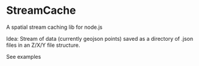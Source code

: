 StreamCache
===========

A spatial stream caching lib for node.js 

Idea: Stream of data (currently geojson points) saved as a directory of .json files in an Z/X/Y file structure. 

See examples  
